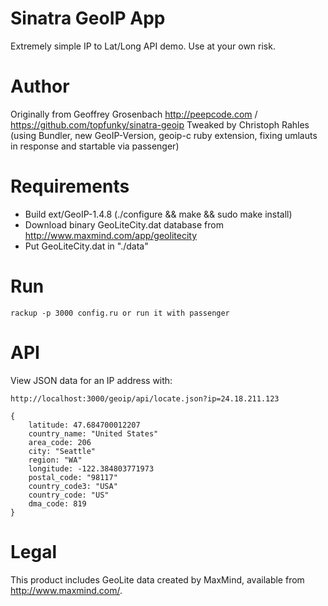 # Sinatra GeoIP App

Extremely simple IP to Lat/Long API demo. Use at your own risk.

# Author

Originally from Geoffrey Grosenbach http://peepcode.com / https://github.com/topfunky/sinatra-geoip
Tweaked by Christoph Rahles (using Bundler, new GeoIP-Version, geoip-c ruby extension, fixing umlauts in response and startable via passenger)

# Requirements

* Build ext/GeoIP-1.4.8 (./configure && make && sudo make install)
* Download binary GeoLiteCity.dat database from http://www.maxmind.com/app/geolitecity
* Put GeoLiteCity.dat in "./data"

# Run

    rackup -p 3000 config.ru or run it with passenger

# API

View JSON data for an IP address with:

    http://localhost:3000/geoip/api/locate.json?ip=24.18.211.123

    {
        latitude: 47.684700012207
        country_name: "United States"
        area_code: 206
        city: "Seattle"
        region: "WA"
        longitude: -122.384803771973
        postal_code: "98117"
        country_code3: "USA"
        country_code: "US"
        dma_code: 819
    }

# Legal

This product includes GeoLite data created by MaxMind, available from http://www.maxmind.com/.


